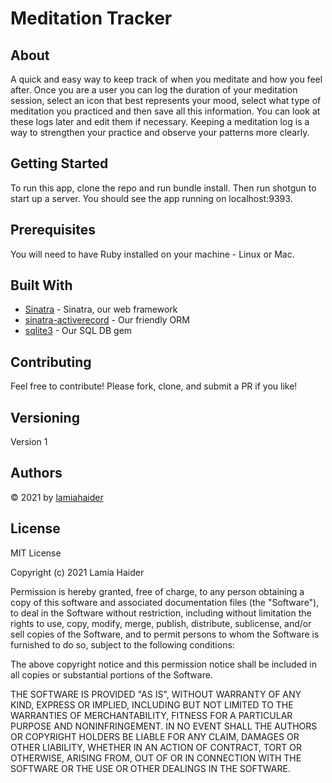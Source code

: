 
# Meditation Tracker

## About
A quick and easy way to keep track of when you meditate and how you feel after. 
Once you are a user you can log the duration of your meditation session, select an icon that best represents your mood, select what type of meditation you practiced and then save all this information. 
You can look at these logs later and edit them if necessary. Keeping a meditation log is a way to strengthen your practice and observe your patterns more clearly.

## Getting Started
To run this app, clone the repo and run bundle install. Then run shotgun to start up a server. You should see the app running on localhost:9393.

## Prerequisites
You will need to have Ruby installed on your machine - Linux or Mac.

## Built With

* [Sinatra](http://sinatrarb.com/) - Sinatra, our web framework
* [sinatra-activerecord](https://github.com/bmizerany/sinatra-activerecord) - Our friendly ORM
* [sqlite3](https://rubygems.org/gems/sqlite3/versions/1.3.11) - Our SQL DB gem

## Contributing

Feel free to contribute!  Please fork, clone, and submit a PR if you like!

## Versioning

Version 1

## Authors

&copy; 2021 by [lamiahaider](https://github.com/lamia-haider)

## License

MIT License

Copyright (c) 2021 Lamia Haider

Permission is hereby granted, free of charge, to any person obtaining a copy
of this software and associated documentation files (the "Software"), to deal
in the Software without restriction, including without limitation the rights
to use, copy, modify, merge, publish, distribute, sublicense, and/or sell
copies of the Software, and to permit persons to whom the Software is
furnished to do so, subject to the following conditions:

The above copyright notice and this permission notice shall be included in all
copies or substantial portions of the Software.

THE SOFTWARE IS PROVIDED "AS IS", WITHOUT WARRANTY OF ANY KIND, EXPRESS OR
IMPLIED, INCLUDING BUT NOT LIMITED TO THE WARRANTIES OF MERCHANTABILITY,
FITNESS FOR A PARTICULAR PURPOSE AND NONINFRINGEMENT. IN NO EVENT SHALL THE
AUTHORS OR COPYRIGHT HOLDERS BE LIABLE FOR ANY CLAIM, DAMAGES OR OTHER
LIABILITY, WHETHER IN AN ACTION OF CONTRACT, TORT OR OTHERWISE, ARISING FROM,
OUT OF OR IN CONNECTION WITH THE SOFTWARE OR THE USE OR OTHER DEALINGS IN THE
SOFTWARE.
